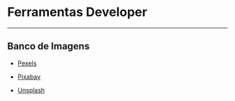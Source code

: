 # Ferramentas Developer

---
## Banco de Imagens
* [Pexels](https://www.pexels.com/pt-br/)

* [Pixabay](https://pixabay.com/pt/)

* [Unsplash](https://unsplash.com/)
